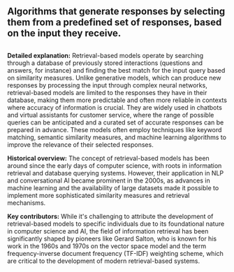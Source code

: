 ## Algorithms that generate responses by selecting them from a predefined set of responses, based on the input they receive.
##

**Detailed explanation:** Retrieval-based models operate by searching through a database of previously stored interactions (questions and answers, for instance) and finding the best match for the input query based on similarity measures. Unlike generative models, which can produce new responses by processing the input through complex neural networks, retrieval-based models are limited to the responses they have in their database, making them more predictable and often more reliable in contexts where accuracy of information is crucial. They are widely used in chatbots and virtual assistants for customer service, where the range of possible queries can be anticipated and a curated set of accurate responses can be prepared in advance. These models often employ techniques like keyword matching, semantic similarity measures, and machine learning algorithms to improve the relevance of their selected responses.

**Historical overview:** The concept of retrieval-based models has been around since the early days of computer science, with roots in information retrieval and database querying systems. However, their application in NLP and conversational AI became prominent in the 2000s, as advances in machine learning and the availability of large datasets made it possible to implement more sophisticated similarity measures and retrieval mechanisms.

**Key contributors:** While it's challenging to attribute the development of retrieval-based models to specific individuals due to its foundational nature in computer science and AI, the field of information retrieval has been significantly shaped by pioneers like Gerard Salton, who is known for his work in the 1960s and 1970s on the vector space model and the term frequency-inverse document frequency (TF-IDF) weighting scheme, which are critical to the development of modern retrieval-based systems.